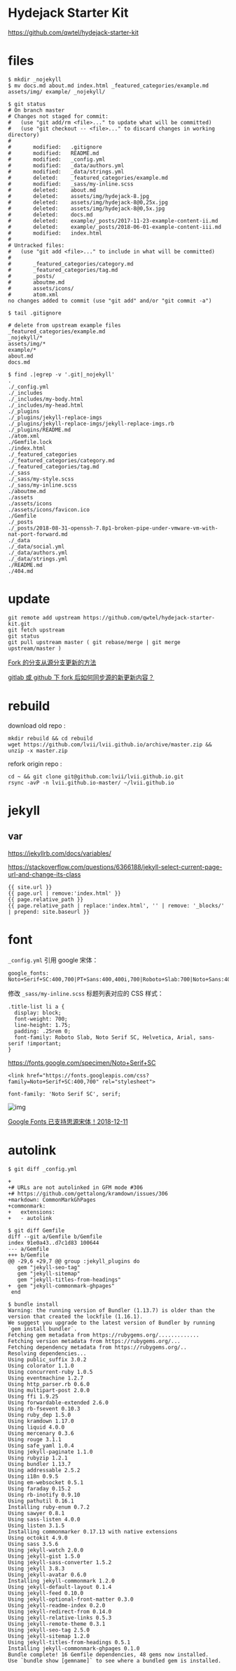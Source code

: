
# Hydejack Starter Kit

https://github.com/qwtel/hydejack-starter-kit

# files

    $ mkdir _nojekyll
    $ mv docs.md about.md index.html _featured_categories/example.md assets/img/ example/ _nojekyll/

    $ git status
    # On branch master
    # Changes not staged for commit:
    #   (use "git add/rm <file>..." to update what will be committed)
    #   (use "git checkout -- <file>..." to discard changes in working directory)
    #
    #       modified:   .gitignore
    #       modified:   README.md
    #       modified:   _config.yml
    #       modified:   _data/authors.yml
    #       modified:   _data/strings.yml
    #       deleted:    _featured_categories/example.md
    #       modified:   _sass/my-inline.scss
    #       deleted:    about.md
    #       deleted:    assets/img/hydejack-8.jpg
    #       deleted:    assets/img/hydejack-8@0,25x.jpg
    #       deleted:    assets/img/hydejack-8@0,5x.jpg
    #       deleted:    docs.md
    #       deleted:    example/_posts/2017-11-23-example-content-ii.md
    #       deleted:    example/_posts/2018-06-01-example-content-iii.md
    #       modified:   index.html
    #
    # Untracked files:
    #   (use "git add <file>..." to include in what will be committed)
    #
    #       _featured_categories/category.md
    #       _featured_categories/tag.md
    #       _posts/
    #       aboutme.md
    #       assets/icons/
    #       atom.xml
    no changes added to commit (use "git add" and/or "git commit -a")

    $ tail .gitignore

    # delete from upstream example files
    _featured_categories/example.md
    _nojekyll/*
    assets/img/*
    example/*
    about.md
    docs.md

    $ find .|egrep -v '.git|_nojekyll'
    .
    ./_config.yml
    ./_includes
    ./_includes/my-body.html
    ./_includes/my-head.html
    ./_plugins
    ./_plugins/jekyll-replace-imgs
    ./_plugins/jekyll-replace-imgs/jekyll-replace-imgs.rb
    ./_plugins/README.md
    ./atom.xml
    ./Gemfile.lock
    ./index.html
    ./_featured_categories
    ./_featured_categories/category.md
    ./_featured_categories/tag.md
    ./_sass
    ./_sass/my-style.scss
    ./_sass/my-inline.scss
    ./aboutme.md
    ./assets
    ./assets/icons
    ./assets/icons/favicon.ico
    ./Gemfile
    ./_posts
    ./_posts/2018-08-31-openssh-7.8p1-broken-pipe-under-vmware-vm-with-nat-port-forward.md
    ./_data
    ./_data/social.yml
    ./_data/authors.yml
    ./_data/strings.yml
    ./README.md
    ./404.md

# update

    git remote add upstream https://github.com/qwtel/hydejack-starter-kit.git
    git fetch upstream
    git status
    git pull upstream master ( git rebase/merge | git merge upstream/master )

[Fork 的分支从源分支更新的方法](https://github.com/BearRan/CRAnimation/wiki/Fork的分支从源分支更新的方法)

[gitlab 或 github 下 fork 后如何同步源的新更新内容？](https://www.zhihu.com/question/28676261/answer/44606041)

# rebuild

download old repo :

    mkdir rebuild && cd rebuild
    wget https://github.com/lvii/lvii.github.io/archive/master.zip && unzip -x master.zip

refork origin repo :

    cd ~ && git clone git@github.com:lvii/lvii.github.io.git
    rsync -avP -n lvii.github.io-master/ ~/lvii.github.io

# jekyll

## var

https://jekyllrb.com/docs/variables/

https://stackoverflow.com/questions/6366188/jekyll-select-current-page-url-and-change-its-class

    {{ site.url }}
    {{ page.url | remove:'index.html' }}
    {{ page.relative_path }}
    {{ page.relative_path | replace:'index.html', '' | remove: '_blocks/' | prepend: site.baseurl }}


# font

`_config.yml` 引用 google 宋体：

    google_fonts:          Noto+Serif+SC:400,700|PT+Sans:400,400i,700|Roboto+Slab:700|Noto+Sans:400,400i,700,700i

修改 `_sass/my-inline.scss` 标题列表对应的 CSS 样式：

    .title-list li a {
      display: block;
      font-weight: 700;
      line-height: 1.75;
      padding: .25rem 0;
      font-family: Roboto Slab, Noto Serif SC, Helvetica, Arial, sans-serif !important;
    }

https://fonts.google.com/specimen/Noto+Serif+SC

    <link href="https://fonts.googleapis.com/css?family=Noto+Serif+SC:400,700" rel="stylesheet">

    font-family: 'Noto Serif SC', serif;

![img](https://i.imgur.com/5TguCJU.png)

[Google Fonts 已支持思源宋体！2018-12-11](https://reuixiy.github.io/beautiful/share/2018/12/11/noto-serif-sc-added-on-google-fonts.html)

# autolink

    $ git diff _config.yml

    +
    +# URLs are not autolinked in GFM mode #306
    +# https://github.com/gettalong/kramdown/issues/306
    +markdown: CommonMarkGhPages
    +commonmark:
    +   extensions:
    +   - autolink

    $ git diff Gemfile
    diff --git a/Gemfile b/Gemfile
    index 91e0a43..d7c1d83 100644
    --- a/Gemfile
    +++ b/Gemfile
    @@ -29,6 +29,7 @@ group :jekyll_plugins do
       gem "jekyll-seo-tag"
       gem "jekyll-sitemap"
       gem "jekyll-titles-from-headings"
    +  gem "jekyll-commonmark-ghpages"
     end

    $ bundle install
    Warning: the running version of Bundler (1.13.7) is older than the version that created the lockfile (1.16.1).
    We suggest you upgrade to the latest version of Bundler by running `gem install bundler`.
    Fetching gem metadata from https://rubygems.org/.............
    Fetching version metadata from https://rubygems.org/...
    Fetching dependency metadata from https://rubygems.org/..
    Resolving dependencies...
    Using public_suffix 3.0.2
    Using colorator 1.1.0
    Using concurrent-ruby 1.0.5
    Using eventmachine 1.2.7
    Using http_parser.rb 0.6.0
    Using multipart-post 2.0.0
    Using ffi 1.9.25
    Using forwardable-extended 2.6.0
    Using rb-fsevent 0.10.3
    Using ruby_dep 1.5.0
    Using kramdown 1.17.0
    Using liquid 4.0.0
    Using mercenary 0.3.6
    Using rouge 3.1.1
    Using safe_yaml 1.0.4
    Using jekyll-paginate 1.1.0
    Using rubyzip 1.2.1
    Using bundler 1.13.7
    Using addressable 2.5.2
    Using i18n 0.9.5
    Using em-websocket 0.5.1
    Using faraday 0.15.2
    Using rb-inotify 0.9.10
    Using pathutil 0.16.1
    Installing ruby-enum 0.7.2
    Using sawyer 0.8.1
    Using sass-listen 4.0.0
    Using listen 3.1.5
    Installing commonmarker 0.17.13 with native extensions
    Using octokit 4.9.0
    Using sass 3.5.6
    Using jekyll-watch 2.0.0
    Using jekyll-gist 1.5.0
    Using jekyll-sass-converter 1.5.2
    Using jekyll 3.8.3
    Using jekyll-avatar 0.6.0
    Installing jekyll-commonmark 1.2.0
    Using jekyll-default-layout 0.1.4
    Using jekyll-feed 0.10.0
    Using jekyll-optional-front-matter 0.3.0
    Using jekyll-readme-index 0.2.0
    Using jekyll-redirect-from 0.14.0
    Using jekyll-relative-links 0.5.3
    Using jekyll-remote-theme 0.3.1
    Using jekyll-seo-tag 2.5.0
    Using jekyll-sitemap 1.2.0
    Using jekyll-titles-from-headings 0.5.1
    Installing jekyll-commonmark-ghpages 0.1.0
    Bundle complete! 16 Gemfile dependencies, 48 gems now installed.
    Use `bundle show [gemname]` to see where a bundled gem is installed.

